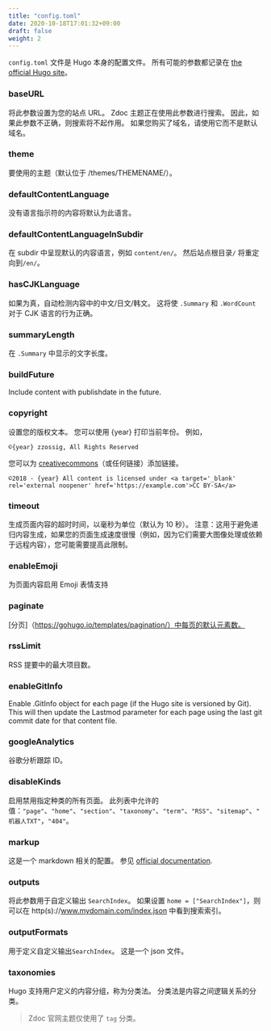 ```yaml
---
title: "config.toml"
date: 2020-10-18T17:01:32+09:00
draft: false
weight: 2
---
```


`config.toml` 文件是 Hugo 本身的配置文件。 所有可能的参数都记录在 [the official Hugo site](https://gohugo.io/getting-started/configuration/#all-configuration-settings)。

### baseURL

将此参数设置为您的站点 URL。 Zdoc 主题正在使用此参数进行搜索。 因此，如果此参数不正确，则搜索将不起作用。 如果您购买了域名，请使用它而不是默认域名。

### theme

要使用的主题（默认位于 /themes/THEMENAME/）。

### defaultContentLanguage

没有语言指示符的内容将默认为此语言。

### defaultContentLanguageInSubdir

在 subdir 中呈现默认的内容语言，例如 `content/en/`。 然后站点根目录`/` 将重定向到`/en/`。

### hasCJKLanguage

如果为真，自动检测内容中的中文/日文/韩文。 这将使 `.Summary` 和 `.WordCount` 对于 CJK 语言的行为正确。

### summaryLength

在 `.Summary` 中显示的文字长度。

### buildFuture

Include content with publishdate in the future.

### copyright

设置您的版权文本。 您可以使用 {year} 打印当前年份。 例如，

```
©{year} zzossig, All Rights Reserved
```

您可以为 [creativecommons](https://creativecommons.org/licenses/by-sa/4.0/)（或任何链接）添加链接。

```
©2018 - {year} All content is licensed under <a target='_blank' rel='external noopener' href='https://example.com'>CC BY-SA</a>
```

### timeout

生成页面内容的超时时间，以毫秒为单位（默认为 10 秒）。 注意：这用于避免递归内容生成，如果您的页面生成速度很慢（例如，因为它们需要大图像处理或依赖于远程内容），您可能需要提高此限制。

### enableEmoji

为页面内容启用 Emoji 表情支持

### paginate

[分页]（https://gohugo.io/templates/pagination/）中每页的默认元素数。

### rssLimit

RSS 提要中的最大项目数。

### enableGitInfo

Enable .GitInfo object for each page (if the Hugo site is versioned by Git). This will then update the Lastmod parameter for each page using the last git commit date for that content file.

### googleAnalytics

谷歌分析跟踪 ID。

### disableKinds

启用禁用指定种类的所有页面。 此列表中允许的值：`"page"`、`"home"`、`"section"`、`"taxonomy"`、`"term"`、`"RSS"`、`"sitemap"`、`" 机器人TXT"`，`"404"`。

### markup

这是一个 markdown 相关的配置。 参见 [official documentation](https://gohugo.io/getting-started/configuration-markup).

### outputs

将此参数用于自定义输出 `SearchIndex`。 如果设置 `home = ["SearchIndex"]`，则可以在 http(s)://www.mydomain.com/index.json 中看到搜索索引。

### outputFormats

用于定义自定义输出`SearchIndex`。 这是一个 json 文件。

### taxonomies

Hugo 支持用户定义的内容分组，称为分类法。 分类法是内容之间逻辑关系的分类。

> Zdoc 官网主题仅使用了 `tag` 分类。
